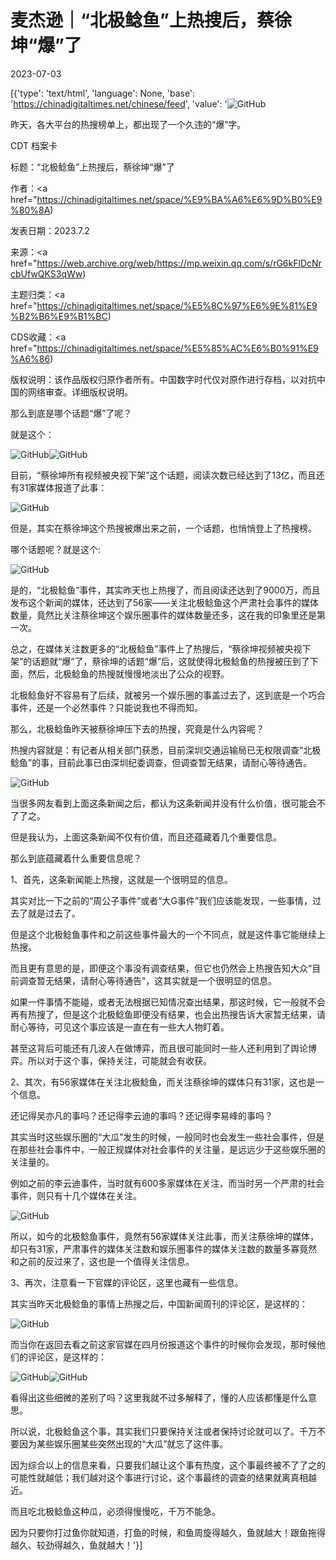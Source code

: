 # 麦杰逊｜“北极鲶鱼”上热搜后，蔡徐坤“爆”了

2023-07-03

[{'type': 'text/html', 'language': None, 'base': 'https://chinadigitaltimes.net/chinese/feed', 'value': '![GitHub](https://chinadigitaltimes.net/chinese/files/2023/07/post-697814-64a2c8a0bcf8d.png)

昨天，各大平台的热搜榜单上，都出现了一个久违的“爆”字。



CDT 档案卡

标题：“北极鲶鱼”上热搜后，蔡徐坤“爆”了

作者：<a href="https://chinadigitaltimes.net/space/%E9%BA%A6%E6%9D%B0%E9%80%8A)

发表日期：2023.7.2

来源：<a href="https://web.archive.org/web/https://mp.weixin.qq.com/s/rG6kFlDcNrcbUfwQKS3qWw)

主题归类：<a href="https://chinadigitaltimes.net/space/%E5%8C%97%E6%9E%81%E9%B2%B6%E9%B1%BC)

CDS收藏：<a href="https://chinadigitaltimes.net/space/%E5%85%AC%E6%B0%91%E9%A6%86)

版权说明：该作品版权归原作者所有。中国数字时代仅对原作进行存档，以对抗中国的网络审查。详细版权说明。





那么到底是哪个话题“爆”了呢？

就是这个：

![GitHub](https://chinadigitaltimes.net/chinese/files/2023/07/post-697814-64a2c8a307ad0.png)![GitHub](https://chinadigitaltimes.net/chinese/files/2023/07/post-697814-64a2c8a48d2d9.png)

目前，“蔡徐坤所有视频被央视下架”这个话题，阅读次数已经达到了13亿，而且还有31家媒体报道了此事：

![GitHub](https://chinadigitaltimes.net/chinese/files/2023/07/post-697814-64a2c8a683772.png)

但是，其实在蔡徐坤这个热搜被爆出来之前，一个话题，也悄悄登上了热搜榜。

哪个话题呢？就是这个:

![GitHub](https://chinadigitaltimes.net/chinese/files/2023/07/post-697814-64a2c8a85a8ae.png)

是的，“北极鲶鱼”事件，其实昨天也上热搜了，而且阅读还达到了9000万，而且发布这个新闻的媒体，还达到了56家——关注北极鲶鱼这个严肃社会事件的媒体数量，竟然比关注蔡徐坤这个娱乐圈事件的媒体数量还多，这在我的印象里还是第一次。

总之，在媒体关注数更多的“北极鲶鱼”事件上了热搜后，“蔡徐坤视频被央视下架”的话题就“爆”了，蔡徐坤的话题“爆”后，这就使得北极鲶鱼的热搜被压到了下面，然后，北极鲶鱼的热搜就慢慢地淡出了公众的视野。

北极鲶鱼好不容易有了后续，就被另一个娱乐圈的事盖过去了，这到底是一个巧合事件，还是一个必然事件？只能说我也不得而知。

那么，北极鲶鱼昨天被蔡徐坤压下去的热搜，究竟是什么内容呢？

热搜内容就是：有记者从相关部门获悉，目前深圳交通运输局已无权限调查“北极鲶鱼”的事，目前此事已由深圳纪委调查，但调查暂无结果，请耐心等待通告。

![GitHub](https://chinadigitaltimes.net/chinese/files/2023/07/post-697814-64a2c8ab6b715.png)

当很多网友看到上面这条新闻之后，都认为这条新闻并没有什么价值，很可能会不了了之。

但是我认为，上面这条新闻不仅有价值，而且还蕴藏着几个重要信息。

那么到底蕴藏着什么重要信息呢？

1、首先，这条新闻能上热搜，这就是一个很明显的信息。

其实对比一下之前的“周公子事件”或者“大G事件”我们应该能发现，一些事情，过去了就是过去了。

但是这个北极鲶鱼事件和之前这些事件最大的一个不同点，就是这件事它能继续上热搜。

而且更有意思的是，即便这个事没有调查结果，但它也仍然会上热搜告知大众“目前调查暂无结果，请耐心等待通告”，这其实就是一个很明显的信息。

如果一件事情不能碰，或者无法根据已知情况查出结果，那这时候，它一般就不会再有热搜了，但是这个北极鲶鱼即便没有结果，也会出热搜告诉大家暂无结果，请耐心等待，可见这个事应该是一直在有一些大人物盯着。

甚至这背后可能还有几波人在做博弈，而且很可能同时一些人还利用到了舆论博弈。所以对于这个事，保持关注，可能就会有收获。

2、其次，有56家媒体在关注北极鲶鱼，而关注蔡徐坤的媒体只有31家，这也是一个信息。

还记得吴亦凡的事吗？还记得李云迪的事吗？还记得李易峰的事吗？

其实当时这些娱乐圈的“大瓜”发生的时候，一般同时也会发生一些社会事件，但是在那些社会事件中，一般正规媒体对社会事件的关注量，是远远少于这些娱乐圈的关注量的。

例如之前的李云迪事件，当时就有600多家媒体在关注，而当时另一个严肃的社会事件，则只有十几个媒体在关注。

![GitHub](https://chinadigitaltimes.net/chinese/files/2023/07/post-697814-64a2c8ada879e.png)

所以，如今的北极鲶鱼事件，竟然有56家媒体关注此事，而关注蔡徐坤的媒体，却只有31家，严肃事件的媒体关注数和娱乐圈事件的媒体关注数的数量多寡竟然和之前的反过来了，这也是一个值得关注信息。

3、再次，注意看一下官媒的评论区，这里也藏有一些信息。

其实当昨天北极鲶鱼的事情上热搜之后，中国新闻周刊的评论区，是这样的：

![GitHub](https://chinadigitaltimes.net/chinese/files/2023/07/post-697814-64a2c8b024605.png)

而当你在返回去看之前这家官媒在四月份报道这个事件的时候你会发现，那时候他们的评论区，是这样的：

![GitHub](https://chinadigitaltimes.net/chinese/files/2023/07/post-697814-64a2c8b30568e.png)![GitHub](https://chinadigitaltimes.net/chinese/files/2023/07/post-697814-64a2c8b448fb3.png)

看得出这些细微的差别了吗？这里我就不过多解释了，懂的人应该都懂是什么意思。

所以说，北极鲶鱼这个事，其实我们只要保持关注或者保持讨论就可以了。千万不要因为某些娱乐圈某些突然出现的“大瓜”就忘了这件事。

因为综合以上的信息来看，只要我们越让这个事有热度，这个事最终被不了了之的可能性就越低；我们越对这个事进行讨论，这个事最终的调查的结果就离真相越近。

而且吃北极鲶鱼这种瓜，必须得慢慢吃，千万不能急。

因为只要你打过鱼你就知道，打鱼的时候，和鱼周旋得越久，鱼就越大！跟鱼拖得越久、较劲得越久，鱼就越大！'}]